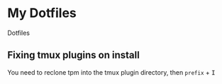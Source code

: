 # My Dotfiles
Dotfiles


## Fixing tmux plugins on install
You need to reclone tpm into the tmux plugin directory, then `prefix` + <kbd>I</kbd>
